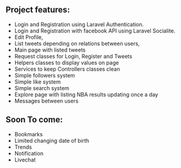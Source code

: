 
## Project features:


* Login and Registration using Laravel Authentication.
* Login and Registration with facebook API using Laravel Socialite.
* Edit Profile,
* List tweets depending on relations between users,
* Main page with listed tweets
* Request classes for Login, Register and Tweets
* Helpers classes to display values on page
* Services to keep Controllers classes clean
* Simple followers system
* Simple like system
* Simple search system
* Explore page with listing NBA results updating once a day
* Messages between users

## Soon To come:

* Bookmarks
* Limited changing date of birth
* Trends
* Notification
* Livechat


